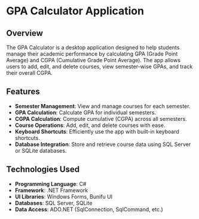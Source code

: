 # GPA Calculator Application

## Overview
The GPA Calculator is a desktop application designed to help students manage their academic performance by calculating GPA (Grade Point Average) and CGPA (Cumulative Grade Point Average). The app allows users to add, edit, and delete courses, view semester-wise GPAs, and track their overall CGPA.

## Features
- **Semester Management**: View and manage courses for each semester.
- **GPA Calculation**: Calculate GPA for individual semesters.
- **CGPA Calculation**: Compute cumulative (CGPA) across all semesters.
- **Course Operations**: Add, edit, and delete courses with ease.
- **Keyboard Shortcuts**: Efficiently use the app with built-in keyboard shortcuts.
- **Database Integration**: Store and retrieve course data using SQL Server or SQLite databases.

## Technologies Used
- **Programming Language**: C#
- **Framework**: .NET Framework
- **UI Libraries**: Windows Forms, Bunifu UI
- **Databases**: SQL Server, SQLite
- **Data Access**: ADO.NET (SqlConnection, SqlCommand, etc.)
